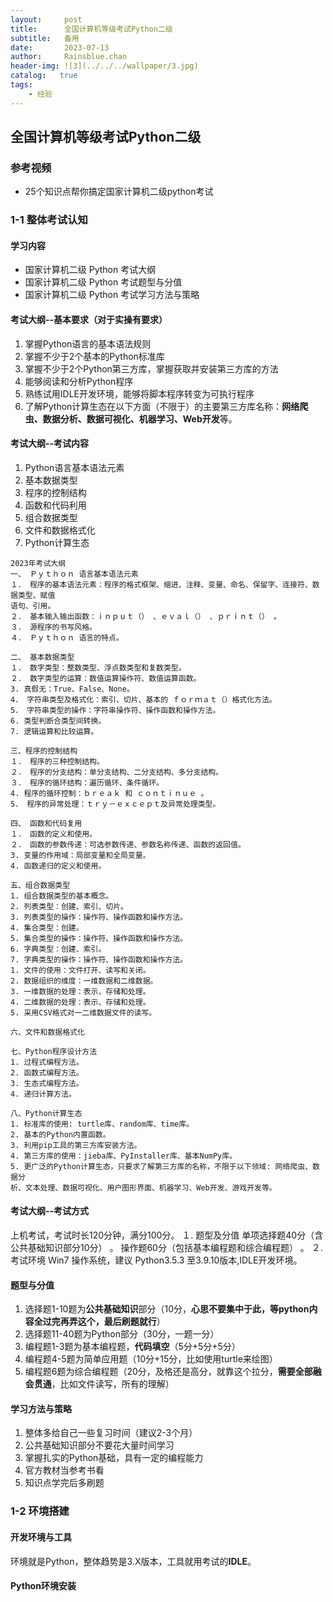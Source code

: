 ```yaml
---
layout:     post
title:      全国计算机等级考试Python二级
subtitle:   备用
date:       2023-07-13
author:     Rainsblue.chan
header-img: ![3](../../../wallpaper/3.jpg)
catalog:   true
tags:
    - 经验
---
```


## 全国计算机等级考试Python二级

### 参考视频

- 25个知识点帮你搞定国家计算机二级python考试

### 1-1	整体考试认知

#### 学习内容

- 国家计算机二级 Python 考试大纲
- 国家计算机二级 Python 考试题型与分值
- 国家计算机二级 Python 考试学习方法与策略

#### 考试大纲--基本要求（对于实操有要求）

1. 掌握Python语言的基本语法规则
2. 掌握不少于2个基本的Python标准库
3. 掌握不少于2个Python第三方库，掌握获取并安装第三方库的方法
4. 能够阅读和分析Python程序
5. 熟练试用IDLE开发环境，能够将脚本程序转变为可执行程序
6. 了解Python计算生态在以下方面（不限于）的主要第三方库名称：**网络爬虫、数据分析、数据可视化、机器学习、Web开发**等。

#### 考试大纲--考试内容

1. Python语言基本语法元素
2. 基本数据类型
3. 程序的控制结构
4. 函数和代码利用
5. 组合数据类型
6. 文件和数据格式化
7. Python计算生态

```
2023年考试大纲
一、 Ｐｙｔｈｏｎ 语言基本语法元素
１． 程序的基本语法元素：程序的格式框架、缩进、注释、变量、命名、保留字、连接符、数据类型、赋值
语句、引用。
２． 基本输入输出函数：ｉｎｐｕｔ（） 、ｅｖａｌ（） 、ｐｒｉｎｔ（） 。
３． 源程序的书写风格。
４． Ｐｙｔｈｏｎ 语言的特点。

二、 基本数据类型
１． 数字类型：整数类型、浮点数类型和复数类型。
２． 数字类型的运算：数值运算操作符、数值运算函数。
3. 真假无：True、False、None。
4． 字符串类型及格式化：索引、切片、基本的 ｆｏｒｍａｔ（）格式化方法。
5． 字符串类型的操作：字符串操作符、操作函数和操作方法。
6. 类型判断合类型间转换。
7. 逻辑运算和比较运算。

三、程序的控制结构
１． 程序的三种控制结构。
２． 程序的分支结构：单分支结构、二分支结构、多分支结构。
３． 程序的循环结构：遍历循环、条件循环。
4. 程序的循环控制：ｂｒｅａｋ 和 ｃｏｎｔｉｎｕｅ 。
5． 程序的异常处理：ｔｒｙ－ｅｘｃｅｐｔ及异常处理类型。

四、 函数和代码复用
１． 函数的定义和使用。
２． 函数的参数传递：可选参数传递、参数名称传递、函数的返回值。
3. 变量的作用域：局部变量和全局变量。
4. 函数递归的定义和使用。

五、组合数据类型
1. 组合数据类型的基本概念。
2. 列表类型：创建、索引、切片。
3. 列表类型的操作：操作符、操作函数和操作方法。
4. 集合类型：创建。
5. 集合类型的操作：操作符、操作函数和操作方法。
6. 字典类型：创建、索引。
7. 字典类型的操作：操作符、操作函数和操作方法。
1. 文件的使用：文件打开、读写和关闭。
2. 数据组织的维度：一维数据和二维数据。
3. 一维数据的处理：表示、存储和处理。
4. 二维数据的处理：表示、存储和处理。
5. 采用CSV格式对一二维数据文件的读写。

六、文件和数据格式化

七、Python程序设计方法
1. 过程式编程方法。
2. 函数式编程方法。
3. 生态式编程方法。
4. 递归计算方法。

八、Python计算生态
1. 标准库的使用: turtle库、random库、time库。
2. 基本的Python内置函数。
3. 利用pip工具的第三方库安装方法。
4. 第三方库的使用：jieba库、PyInstaller库、基本NumPy库。
5. 更广泛的Python计算生态，只要求了解第三方库的名称，不限于以下领域: 网络爬虫、数据分
析、文本处理、数据可视化、用户图形界面、机器学习、Web开发、游戏开发等。
```

#### 考试大纲--考试方式

上机考试，考试时长120分钟，满分100分。
１. 题型及分值
单项选择题40分（含公共基础知识部分10分） 。
操作题60分（包括基本编程题和综合编程题） 。
２.考试环境
Ｗin7 操作系统，建议 Python3.5.3 至3.9.10版本,IDLE开发环境。

#### 题型与分值

1. 选择题1-10题为**公共基础知识**部分（10分，**心思不要集中于此，等python内容全过完再弄这个，最后刷题就行**）
2. 选择题11-40题为Python部分（30分，一题一分）
3. 编程题1-3题为基本编程题，**代码填空**（5分+5分+5分）
4. 编程题4-5题为简单应用题（10分+15分，比如使用turtle来绘图）
5. 编程题6题为综合编程题（20分，及格还是高分，就靠这个拉分，**需要全部融会贯通**，比如文件读写，所有的理解）

#### 学习方法与策略

1. 整体多给自己一些复习时间（建议2-3个月）
2. 公共基础知识部分不要花大量时间学习
3. 掌握扎实的Python基础，具有一定的编程能力
4. 官方教材当参考书看
5. 知识点学完后多刷题

### 1-2	环境搭建

#### 开发环境与工具

环境就是Python，整体趋势是3.X版本，工具就用考试的**IDLE**。

#### Python环境安装

